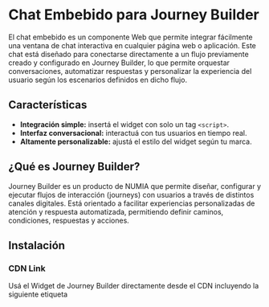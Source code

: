# Chat Embebido para Journey Builder

El chat embebido es un componente Web que permite integrar fácilmente una ventana de chat interactiva en cualquier página web o aplicación.
Este chat está diseñado para conectarse directamente a un flujo previamente creado y configurado en Journey Builder, lo que permite orquestar conversaciones, automatizar respuestas y personalizar la experiencia del usuario según los escenarios definidos en dicho flujo.

## Características

- **Integración simple:** insertá el widget con solo un tag `<script>`.
- **Interfaz conversacional:** interactuá con tus usuarios en tiempo real.
- **Altamente personalizable:** ajustá el estilo del widget según tu marca.

## ¿Qué es Journey Builder?

Journey Builder es un producto de NUMIA que permite diseñar, configurar y ejecutar flujos de interacción (journeys) con usuarios a través de distintos canales digitales. Está orientado a facilitar experiencias personalizadas de atención y respuesta automatizada, permitiendo definir caminos, condiciones, respuestas y acciones.

## Instalación

### CDN Link
Usá el Widget de Journey Builder directamente desde el CDN incluyendo la siguiente etiqueta <script> en tu archivo HTML:

```html
<script src="https://cdn.jsdelivr.net/gh/debmedia/numiajb-widget@1.0.0/dist/build/static/js/bundle.min.js"></script>
```

## Usage
```html
 <journey-builder-chat
    window_title="Journey Builder Chat"
    flow_id="flow id"
    host_url="jb url"
    api_key="user api key">
</journey-builder-chat>
```
